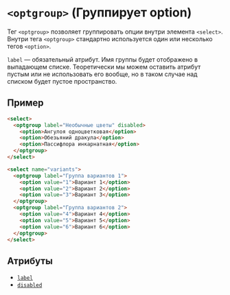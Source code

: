 # `<optgroup>` (Группирует option)

Тег `<optgroup>` позволяет группировать опции внутри элемента `<select>`. Внутри тега `<optgroup>` стандартно используется один или несколько тегов `<option>`.

`label` — обязательный атрибут. Имя группы будет отображено в выпадающем списке. Теоретически мы можем оставить атрибут пустым или не использовать его вообще, но в таком случае над списком будет пустое пространство.

## Пример

```html
<select>
  <optgroup label="Необычные цветы" disabled>
    <option>Ангулоя одноцветковая</option>
    <option>Обезьяний дракула</option>
    <option>Пассифлора инкарнатная</option>
  </optgroup>
</select>

<select name="variants">
  <optgroup label="Группа вариантов 1">
    <option value="1">Вариант 1</option>
    <option value="2">Вариант 2</option>
    <option value="3">Вариант 3</option>
  </optgroup>
  <optgroup label="Группа вариантов 2">
    <option value="4">Вариант 4</option>
    <option value="5">Вариант 5</option>
    <option value="6">Вариант 6</option>
  </optgroup>
</select>
```

## Атрибуты

- [`label`](<../ATTRIBUTES FORM/label (ИМЯ OPTGROUP).md>)
- [`disabled`](<../ATTRIBUTES FORM/disabled (ОТКЛЮЧАЕТ ЭЛЕМЕНТ).md>)
